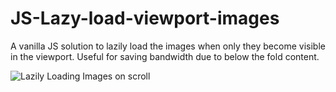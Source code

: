 # JS-Lazy-load-viewport-images
A vanilla JS solution to lazily load the images when only they become visible in the viewport. Useful for saving bandwidth due to below the fold content.


![Lazily Loading Images on scroll](http://g.recordit.co/wdXI3U216s.gif)
